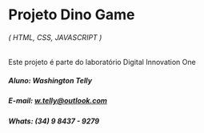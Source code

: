 # Projeto Dino Game 
###### ( HTML, CSS, JAVASCRIPT )

Este projeto é parte do laboratório Digital Innovation One

##### Aluno: Washington Telly

##### E-mail: w.telly@outlook.com

##### Whats: (34) 9 8437 - 9279